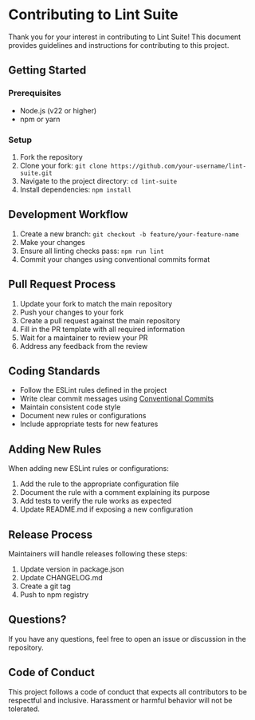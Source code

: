 # Contributing to Lint Suite

Thank you for your interest in contributing to Lint Suite! This document provides guidelines and instructions for contributing to this project.

## Getting Started

### Prerequisites

- Node.js (v22 or higher)
- npm or yarn

### Setup

1. Fork the repository
2. Clone your fork: `git clone https://github.com/your-username/lint-suite.git`
3. Navigate to the project directory: `cd lint-suite`
4. Install dependencies: `npm install`

## Development Workflow

1. Create a new branch: `git checkout -b feature/your-feature-name`
2. Make your changes
3. Ensure all linting checks pass: `npm run lint`
4. Commit your changes using conventional commits format

## Pull Request Process

1. Update your fork to match the main repository
2. Push your changes to your fork
3. Create a pull request against the main repository
4. Fill in the PR template with all required information
5. Wait for a maintainer to review your PR
6. Address any feedback from the review

## Coding Standards

- Follow the ESLint rules defined in the project
- Write clear commit messages using [Conventional Commits](https://www.conventionalcommits.org/)
- Maintain consistent code style
- Document new rules or configurations
- Include appropriate tests for new features

## Adding New Rules

When adding new ESLint rules or configurations:

1. Add the rule to the appropriate configuration file
2. Document the rule with a comment explaining its purpose
3. Add tests to verify the rule works as expected
4. Update README.md if exposing a new configuration

## Release Process

Maintainers will handle releases following these steps:

1. Update version in package.json
2. Update CHANGELOG.md
3. Create a git tag
4. Push to npm registry

## Questions?

If you have any questions, feel free to open an issue or discussion in the repository.

## Code of Conduct

This project follows a code of conduct that expects all contributors to be respectful and inclusive. Harassment or harmful behavior will not be tolerated.

